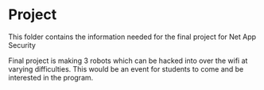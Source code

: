 # Project
This folder contains the information needed for the final project for Net App Security

Final project is making 3 robots which can be hacked into over the wifi at varying difficulties. This would be an event for students to come and be interested in the program. 
